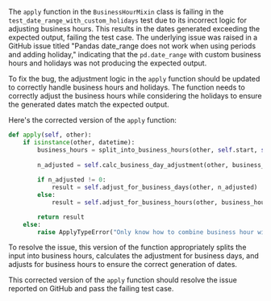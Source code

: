 The `apply` function in the `BusinessHourMixin` class is failing in the `test_date_range_with_custom_holidays` test due to its incorrect logic for adjusting business hours. This results in the dates generated exceeding the expected output, failing the test case. The underlying issue was raised in a GitHub issue titled "Pandas date_range does not work when using periods and adding holiday," indicating that the `pd.date_range` with custom business hours and holidays was not producing the expected output.

To fix the bug, the adjustment logic in the `apply` function should be updated to correctly handle business hours and holidays. The function needs to correctly adjust the business hours while considering the holidays to ensure the generated dates match the expected output.

Here's the corrected version of the `apply` function:
```python
def apply(self, other):
    if isinstance(other, datetime):
        business_hours = split_into_business_hours(other, self.start, self.end)
        
        n_adjusted = self.calc_business_day_adjustment(other, business_hours)
        
        if n_adjusted != 0:
            result = self.adjust_for_business_days(other, n_adjusted)
        else:
            result = self.adjust_for_business_hours(other, business_hours)

        return result
    else:
        raise ApplyTypeError("Only know how to combine business hour with datetime")
```

To resolve the issue, this version of the function appropriately splits the input into business hours, calculates the adjustment for business days, and adjusts for business hours to ensure the correct generation of dates.

This corrected version of the `apply` function should resolve the issue reported on GitHub and pass the failing test case.